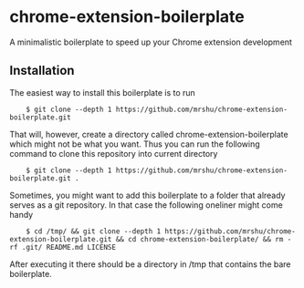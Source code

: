 chrome-extension-boilerplate
============================

A minimalistic boilerplate to speed up your Chrome extension development

Installation
------------

The easiest way to install this boilerplate is to run

        $ git clone --depth 1 https://github.com/mrshu/chrome-extension-boilerplate.git

That will, however, create a directory called chrome-extension-boilerplate
which might not be what you want. Thus you can run the following command to
clone this repository into current directory

        $ git clone --depth 1 https://github.com/mrshu/chrome-extension-boilerplate.git .

Sometimes, you might want to add this boilerplate to a folder that already
serves as a git repository. In that case the following oneliner might come
handy

        $ cd /tmp/ && git clone --depth 1 https://github.com/mrshu/chrome-extension-boilerplate.git && cd chrome-extension-boilerplate/ && rm -rf .git/ README.md LICENSE

After executing it there should be a directory in /tmp that contains the bare
boilerplate.

